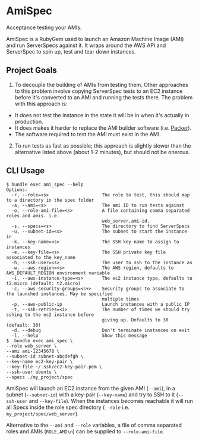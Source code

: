 # AmiSpec

Acceptance testing your AMIs.

AmiSpec is a RubyGem used to launch an Amazon Machine Image (AMI) and run ServerSpecs against it. It wraps around the AWS API and ServerSpec to spin up, test and tear down instances.

## Project Goals

1. To decouple the building of AMIs from testing them. Other approaches to this problem involve copying ServerSpec tests to an EC2 instance before it's converted to an AMI and running the tests there.
The problem with this approach is:

- It does not test the instance in the state it will be in when it's actually in production.
- It does makes it harder to replace the AMI builder software (i.e. [Packer](https://github.com/mitchellh/packer)).
- The software required to test the AMI must exist in the AMI.

2. To run tests as fast as possible; this approach is slightly slower than the alternative listed above (about 1-2 minutes), but should not be onerous.

## CLI Usage

```cli
$ bundle exec ami_spec --help
Options:
  -r, --role=<s>                    The role to test, this should map to a directory in the spec folder
  -a, --ami=<s>                     The ami ID to run tests against
  -o, --role-ami-file=<s>           A file containing comma separated roles and amis. i.e.
                                    web_server,ami-id.
  -s, --specs=<s>                   The directory to find ServerSpecs
  -u, --subnet-id=<s>               The subnet to start the instance in
  -k, --key-name=<s>                The SSH key name to assign to instances
  -e, --key-file=<s>                The SSH private key file associated to the key_name
  -h, --ssh-user=<s>                The user to ssh to the instance as
  -w, --aws-region=<s>              The AWS region, defaults to AWS_DEFAULT_REGION environment variable
  -i, --aws-instance-type=<s>       The ec2 instance type, defaults to t2.micro (default: t2.micro)
  -c, --aws-security-groups=<s+>    Security groups to associate to the launched instances. May be specified
                                    multiple times
  -p, --aws-public-ip               Launch instances with a public IP
  -t, --ssh-retries=<i>             The number of times we should try sshing to the ec2 instance before
                                    giving up. Defaults to 30 (default: 30)
  -d, --debug                       Don't terminate instances on exit
  -l, --help                        Show this message
$  bundle exec ami_spec \
--role web_server \
--ami ami-12345678 \
--subnet-id subnet-abcdefgh \
--key-name ec2-key-pair \
--key-file ~/.ssh/ec2-key-pair.pem \
--ssh-user ubuntu \
--specs ./my_project/spec
```

AmiSpec will launch an EC2 instance from the given AMI (`--ami`), in a subnet (`--subnet-id`) with a key-pair (`--key-name`)
and try to SSH to it (`--ssh-user` and `--key-file`).
When the instances becomes reachable it will run all Specs inside the role spec directory (`--role` i.e. `my_project/spec/web_server`).

Alternative to the `--ami` and `--role` variables, a file of comma separated roles and AMIs (`ROLE,AMI\n`) can be supplied to `--role-ami-file`. 
